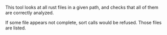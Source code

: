 

This tool looks at all rust files in a given path, and checks that all of them are correctly analyzed.

If some file appears not complete, sort calls would be refused. Those files are listed.
